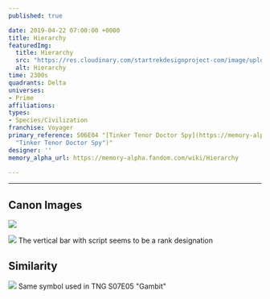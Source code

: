 ```yaml
---
published: true

date: 2019-04-22 07:00:00 +0000
title: Hierarchy
featuredImg:
  title: Hierarchy
  src: "https://res.cloudinary.com/startrekdesignproject-com/image/upload/v1555978121/Hierarchy.png"
  alt: Hierarchy
time: 2300s
quadrants: Delta
universes:
- Prime
affiliations:
types:
- Species/Civilization
franchise: Voyager
primary_reference: S06E04 "[Tinker Tenor Doctor Spy](https://memory-alpha.fandom.com/wiki/Tinker_Tenor_Doctor_Spy
  "Tinker Tenor Doctor Spy")"
designer: ''
memory_alpha_url: https://memory-alpha.fandom.com/wiki/Hierarchy

---
```

___
## Canon Images

![](https://res.cloudinary.com/startrekdesignproject-com/image/upload/v1555978121/Hierarchy2.jpg)


![](https://res.cloudinary.com/startrekdesignproject-com/image/upload/v1555978121/Hierarchy1.jpg) The vertical bar with script seems to be a rank designation 

## Similarity


![](https://res.cloudinary.com/startrekdesignproject-com/image/upload/v1555978121/HierarchySim.jpg) Same symbol used in TNG S07E05 "Gambit" 